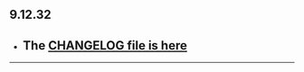 ## 9.12.32

- ## The [CHANGELOG file is here](https://flutter-sound.canardoux.xyz/changelog.html)

-----------------------------------------------------------------------------------------------------------------------------------
